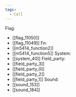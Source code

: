 ```yaml
---
tags:
  - Call
---
```

Flag:
- [[flag_11050]]
- [[flag_11049]]
Fn:
- [[m5414_function2]]
- [[m5414_function5]]
System:
- [[system_40]]
Field_party:
- [[field_party_3]]
- [[field_party_0]]
- [[field_party_2]]
- [[field_party_1]]
Sound:
- [[sound_153]]
- [[sound_184]]

